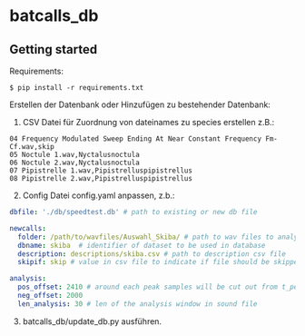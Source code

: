 # batcalls_db



## Getting started

Requirements:
```
$ pip install -r requirements.txt
```

Erstellen der Datenbank oder Hinzufügen zu bestehender Datenbank:

1. CSV Datei für Zuordnung von dateinames zu species erstellen z.B.:
```csv
04 Frequency Modulated Sweep Ending At Near Constant Frequency Fm-Cf.wav,skip
05 Noctule 1.wav,Nyctalusnoctula
06 Noctule 2.wav,Nyctalusnoctula
07 Pipistrelle 1.wav,Pipistrelluspipistrellus
08 Pipistrelle 2.wav,Pipistrelluspipistrellus
```
2. Config Datei config.yaml anpassen, z.b.:
```yaml
dbfile: './db/speedtest.db' # path to existing or new db file

newcalls:
  folder: /path/to/wavfiles/Auswahl_Skiba/ # path to wav files to analyse
  dbname: skiba  # identifier of dataset to be used in database
  description: descriptions/skiba.csv # path to description csv file
  skipif: skip # value in csv file to indicate if file should be skipped

analysis:
  pos_offset: 2410 # around each peak samples will be cut out from t_peak - neg_offset to t_peak + pos_offset
  neg_offset: 2000 
  len_analysis: 30 # len of the analysis window in sound file
```

3. batcalls_db/update_db.py ausführen.
